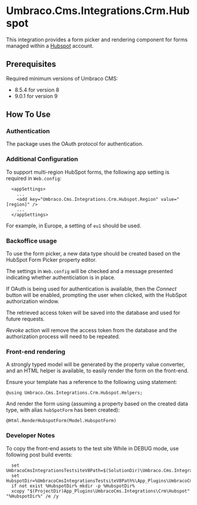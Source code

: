 # Umbraco.Cms.Integrations.Crm.Hubspot

This integration provides a form picker and rendering component for forms managed within a [Hubspot](https://www.hubspot.com/) account.

## Prerequisites

Required minimum versions of Umbraco CMS: 
- 8.5.4 for version 8
- 9.0.1 for version 9

## How To Use

### Authentication

The package uses the OAuth protocol for authentication.

### Additional Configuration

To support multi-region HubSpot forms, the following app setting is required in `Web.config`:
```
  <appSettings>
    ...
    <add key="Umbraco.Cms.Integrations.Crm.Hubspot.Region" value="[region]" />
    ...
  </appSettings>
```

For example, in Europe, a setting of `eu1` should be used.

### Backoffice usage

To use the form picker, a new data type should be created based on the HubSpot Form Picker property editor.

The settings in `Web.config` will be checked and a message presented indicating whether authenticiation is in place.

If OAuth is being used for authentication is available, then the _Connect_ button will be enabled, prompting the user when clicked, 
with the HubSpot authorization window.

The retrieved access token will be saved into the database and used for future requests.

_Revoke_ action will remove the access token from the database and the authorization process will need to be repeated.

### Front-end rendering

A strongly typed model will be generated by the property value converter, and an HTML helper is available, to easily render the form on the front-end.

Ensure your template has a reference to the following using statement:

```
@using Umbraco.Cms.Integrations.Crm.Hubspot.Helpers;
```

And render the form using (assuming a property based on the created data type, with alias `hubSpotForm` has been created):

```
@Html.RenderHubspotForm(Model.HubspotForm)
```

### Developer Notes

To copy the front-end assets to the test site While in DEBUG mode, use following post build events:
```
  set UmbracoCmsIntegrationsTestsiteV8Path=$(SolutionDir)\Umbraco.Cms.Integrations.Testsite.V8
  set HubspotDir=%UmbracoCmsIntegrationsTestsiteV8Path%\App_Plugins\UmbracoCms.Integrations\Crm\Hubspot
  if not exist %HubspotDir% mkdir -p %HubspotDir%
  xcopy "$(ProjectDir)App_Plugins\UmbracoCms.Integrations\Crm\Hubspot" "%HubspotDir%" /e /y
```

